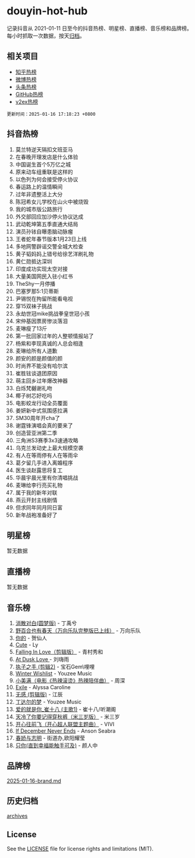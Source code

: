# douyin-hot-hub

记录抖音从 2021-01-11 日至今的抖音热榜、明星榜、直播榜、音乐榜和品牌榜。每小时抓取一次数据，按天[归档](archives)。

## 相关项目

- [知乎热榜](https://github.com/lonnyzhang423/zhihu-hot-hub)
- [微博热榜](https://github.com/lonnyzhang423/weibo-hot-hub)
- [头条热榜](https://github.com/lonnyzhang423/toutiao-hot-hub)
- [GitHub热榜](https://github.com/lonnyzhang423/github-hot-hub)
- [v2ex热榜](https://github.com/lonnyzhang423/v2ex-hot-hub)


`更新时间：2025-01-16 17:18:23 +0800`

## 抖音热榜

1. 莫兰特逆天隔扣文班亚马
1. 在春晚开理发店是什么体验
1. 中国诞生首个5万亿之城
1. 原来动车组重联是这样的
1. 以色列为何会接受停火协议
1. 春运路上的温情瞬间
1. 过年非遗整活上大分
1. 陈冠希女儿学校在山火中被烧毁
1. 我的城市版公路旅行
1. 外交部回应加沙停火协议达成
1. 武动乾坤第五季直通大结局
1. 演员孙铱自曝患脑动脉瘤
1. 王者蛇年春节版本1月23日上线
1. 多地网警辟谣交警全城大检查
1. 黄子韬妈妈上错号给徐艺洋刷礼物
1. 黄仁勋抵达深圳
1. 印度成功实现太空对接
1. 大量美国网民入驻小红书
1. TheShy一月停播
1. 巴塞罗那5:1贝蒂斯
1. 尹锡悦在拘留所能看电视
1. 穿15双袜子挑战
1. 永劫世冠mike挑战拳皇世冠小孩
1. 宋仲基因票房惨淡落泪
1. 麦琳瘦了13斤
1. 第一批回家过年的人整顿情报站了
1. 杨紫和李现真诚的人总会相逢
1. 麦琳给所有人道歉
1. 颜安的颜是颜值的颜
1. 时尚界不能没有哈尔滨
1. 崔胜铉谈退团原因
1. 萌主回乡过年爆改神器
1. 白烁梵樾谢礼吻
1. 椰子树芯好吃吗
1. 电影蛟龙行动全员覆面
1. 姜妍新中式氛围感拉满
1. SM30周年开cha了
1. 谢霆锋演唱会真的要来了
1. 创造营亚洲第二季
1. 三角洲S3赛季3x3速通攻略
1. 乌克兰发动史上最大规模空袭
1. 有人在等雨停有人在等雨伞
1. 葛夕留几手进入离婚程序
1. 医生谈赵露思将复工
1. 华晨宇晨光里有你清唱挑战
1. 麦琳给李行亮买礼物
1. 属于我的新年对联
1. 燕云开封主线剧情
1. 但求同年同月同日富
1. 新年战袍准备好了

## 明星榜

暂无数据

## 直播榜

暂无数据

## 音乐榜

1. [消散对白(圆梦版)](https://sf5-hl-cdn-tos.douyinstatic.com/obj/tos-cn-ve-2774/og4jB5I5IizzoZVAAAzWgBMAsMDWoArfwBOiFs) - 丁禹兮
1. [野百合也有春天（万向乐队完整版已上线）](https://sf5-hl-cdn-tos.douyinstatic.com/obj/tos-cn-ve-2774/oMnUxhRAMiAGBqDtIPBQ7ACYQZFlJCftcgeDJE) - 万向乐队
1. [你的](https://sf5-hl-cdn-tos.douyinstatic.com/obj/tos-cn-ve-2774/oYuIeKf42jB7sEV6B2upMdpYAgfrQWj0FeRegh) - 贺仙人
1. [Cute](https://sf6-cdn-tos.douyinstatic.com/obj/tos-cn-ve-2774/o4IbIzHWKAAB4wsS5qMBRiiAlEBGTpQRNfFvuo) - Ly
1. [Falling In Love（剪辑版）](https://sf5-hl-cdn-tos.douyinstatic.com/obj/tos-cn-ve-2774/o8ajpA8zzgBPahbBIO8AcKGBLJezFCRd1wfP9f) - 青村秀和
1. [ At Dusk  Love ](https://sf5-hl-cdn-tos.douyinstatic.com/obj/tos-cn-ve-2774/o8CrpCf5CaYgI4ZrtQgMQAFEfuGqNnRSDQAPBc) - 刘嗨雨
1. [执子之手 (剪辑2)](https://sf5-hl-cdn-tos.douyinstatic.com/obj/tos-cn-ve-2774/oUoZLQjCc31XzqsBnBQUNgeKtYPBcgbFDwtfcu) - 宝石Gem\哩哩
1. [Winter Wishlist](https://sf5-hl-cdn-tos.douyinstatic.com/obj/tos-cn-ve-2774/oIIgUOeamCFCVAzxN6MFRLIBlLGpUqQxeeHrLE) - Youzee Music
1. [小美满（电影《热辣滚烫》热辣陪伴曲）](https://sf6-cdn-tos.douyinstatic.com/obj/tos-cn-ve-2774/o0GAn2lSgfZIDUgtevCGDQYnFg4CwnrBaxbTZL) - 周深
1. [Exile](https://sf5-hl-cdn-tos.douyinstatic.com/obj/tos-cn-ve-2774/oYj4gAQTknKE3WW0Je8KGmQ7z1cA4FefwtbufD) - Alyssa Caroline
1. [无感 (剪辑版)](https://sf5-hl-cdn-tos.douyinstatic.com/obj/tos-cn-ve-2774/o0eIsUzJBDlQaQFC5OFlgbMEZC1TFYBftOBn6p) - 江辰
1. [丁达尔的梦](https://sf5-hl-cdn-tos.douyinstatic.com/obj/tos-cn-ve-2774/oMU3WirUZBVQkAC9ccG5P2IQirziZM2RTInUY) - Youzee Music
1. [爱的就是你_崔十八 (主歌1)](https://sf3-cdn-tos.douyinstatic.com/obj/tos-cn-ve-2774/oI5BO5DhFZ6UTcNCnZaOCBLtZ7WIMQGfgnXf5E) - 崔十八/听潮阁
1. [天冷了你要记得穿秋裤（米三岁版）](https://sf5-hl-cdn-tos.douyinstatic.com/obj/tos-cn-ve-2774/oQlIwVIDWiZ6BQilAorS7MA0AgCkQDvcZAdm1) - 米三岁
1. [开心往前飞（开心超人联盟主题曲）](https://sf5-hl-cdn-tos.douyinstatic.com/obj/tos-cn-ve-2774/9d8fb7c82cf1421fb93a9fe925275e0a) - VIVI
1. [If December Never Ends](https://sf5-hl-cdn-tos.douyinstatic.com/obj/tos-cn-ve-2774/oY1IQMoTgCFIBg8RZifyqlBBt1UFgitTYmxeOS) - Anson Seabra
1. [春娇与志明](https://sf5-hl-cdn-tos.douyinstatic.com/obj/tos-cn-ve-2774/e530d8fceb7044b39707d7f9ff54add1) - 街道办,欧阳耀莹
1. [只你(直到幸福能触手可及)](https://sf5-hl-cdn-tos.douyinstatic.com/obj/tos-cn-ve-2774/o0lBkRDzFTeaVSUz3ZZSCBVtZ5DIMQGfgmEAuE) - 颜人中

## 品牌榜

[2025-01-16-brand.md](archives/2025-01-16-brand.md)

## 历史归档

[archives](archives)

## License

See the [LICENSE](LICENSE) file for license rights and limitations (MIT).
